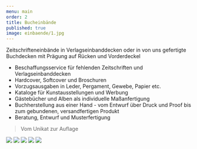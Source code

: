 ```yaml
---
menu: main
order: 2
title: Bucheinbände
published: true
image: einbaende/1.jpg
---
```

Zeitschrifteneinbände in Verlagseinbanddecken oder in von uns gefertigte Buchdecken mit Prägung auf Rücken und Vorderdeckel

- Beschaffungsservice für fehlenden Zeitschriften und Verlagseinbanddecken
- Hardcover, Softcover und Broschuren
- Vorzugsausgaben in Leder, Pergament, Gewebe, Papier etc.
- Kataloge für Kunstausstellungen und Werbung
- Gästebücher und Alben als individuelle Maßanfertigung
- Buchherstellung aus einer Hand - vom Entwurf über Druck und Proof bis zum gebundenen, versandfertigen Produkt
- Beratung, Entwurf und Musterfertigung

> Vom Unikat zur Auflage

![](einbaende/2.jpg)
![](einbaende/3.jpg)
![](einbaende/4.jpg)
![](einbaende/5.jpg)
![](einbaende/6.jpg)